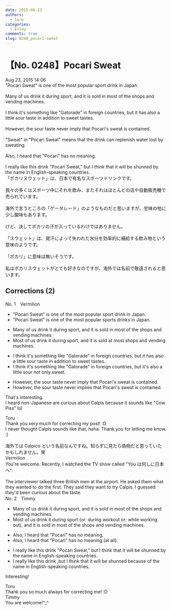 ```yaml
---
date: 2015-08-23
authors:
  - toru
categories:
  - Essay
comments: true
slug: 0248_pocari-sweat
---
```


# 【No. 0248】Pocari Sweat
<div class="date">Aug 23, 2015 14:06</div>
<div id="post"><div id="body_show_ori">
"Pocari Sweat" is one of the most popular sport drink in Japan.<br/><br/>Many of us drink it during sport, and it is sold in most of the shops and vending machines.<br/><br/>I think it's something like "Gatorade" in foreign countries, but it has also a little sour taste in addition to sweet tastes.<br/><br/>However, the sour taste never imply that Pocari's sweat is contained.<br/><br/>"Sweat" in "Pocari Sweat" means that the drink can replenish water lost by sweating.<br/><br/>Also, I heard that "Pocari" has no meaning.<br/><br/>I really like this drink "Pocari Sweat," but I think that it will be shunned by the name in English-speaking countries.
</div></div>

<!-- more -->

<div id="post_ja"><div id="body_show_mo">
「ポカリスウェット」は、日本で有名なスポーツドリンクです。<br/><br/>我々の多くはスポーツ中にそれを飲み、またそれはほとんどの店や自動販売機で売られています。<br/><br/>海外で言うところの「ゲータレード」のようなものだと思いますが、甘味の他に少し酸味もあります。<br/><br/>けど、決してポカリの汗が入っているわけではありません。<br/><br/>「スウェット」は、発汗によって失われた水分を効率的に補給する飲み物という意味のようです。<br/><br/>「ポカリ」に意味は無いそうです。<br/><br/>私はポカリスウェットがとても好きなのですが、海外では名前で敬遠されると思います。
</div></div>

## Corrections (2)
<div id="block"><div class="first_name"> No. 1　<span class="just_name">Vermilion</span></div><div id="block2">
<ul class="correction_field">
<li class="incorrect">"Pocari Sweat" is one of the most popular sport drink in Japan.</li>
<li class="corrected correct">
"Pocari Sweat" is one of the most popular sports drink<span class="f_blue">s</span> in Japan.
</li>
</ul>
<ul class="correction_field">
<li class="incorrect">Many of us drink it during sport, and it is sold in most of the shops and vending machines.</li>
<li class="corrected correct">
<span class="f_blue">Most </span>of us drink it during sport, and it is sold at most shops and vending machines.
</li>
</ul>
<ul class="correction_field">
<li class="incorrect">I think it's something like "Gatorade" in foreign countries, but it has also a little sour taste in addition to sweet tastes.</li>
<li class="corrected correct">
I think it's something like "Gatorade" in foreign countries, but it's also a little sour not only sweet. 
</li>
</ul>
<ul class="correction_field">
<li class="incorrect">However, the sour taste never imply that Pocari's sweat is contained.</li>
<li class="corrected correct">
However, the sour taste never imp<span class="f_blue">lies</span> that Pocari's sweat is contained.
</li>
</ul>
<p class="comment_small">
 That's interesting.
 <br/>
 I heard non-Japanese are curious about Calpis because it sounds like "Cow Piss" lol
</p>

</div><div class="name"><span class="just_name">Toru</span><br>
Thank you very much for correcting my post! :D<br/>I never thought Calpis sounds like that, haha. Thank you for letting me know. :)<br/><br/>海外では Calpico という名前なんですね。知らずに見たら偽物だと思っていたかもしれません。笑
</div>
<div class="name"><span class="just_name">Vermilion</span><br>
You're welcome. Recently, I watched the TV show called "You は何しに日本へ".<br/><br/>The interviewer talked three British men at the airport. He asked them what they wanted to do the first. They said they want to try Calpis. I guessed they'd been curious about the taste. 
</div>
</div>
<div id="block"><div class="first_name"> No. 2　<span class="just_name">Timmy</span></div><div id="block2">
<ul class="correction_field">
<li class="incorrect">Many of us drink it during sport, and it is sold in most of the shops and vending machines.</li>
<li class="corrected correct">
Most of us drink it during sport (or: <span class="f_blue">during workout</span> or: <span class="f_blue">while working out</span>), and it is sold in most of the shops and vending machines.
</li>
</ul>
<ul class="correction_field">
<li class="incorrect">Also, I heard that "Pocari" has no meaning.</li>
<li class="corrected correct">
Also, I heard that "Pocari" has no meaning (<span class="f_blue">at all</span>).
</li>
</ul>
<ul class="correction_field">
<li class="incorrect">I really like this drink "Pocari Sweat," but I think that it will be shunned by the name in English-speaking countries.</li>
<li class="corrected correct">
I really like this drink ,but I think that it will be shunned <span class="f_blue">because of</span> the name in English-speaking countries.
</li>
</ul>
<p class="comment_small">
 Interesting!
</p>

</div><div class="name"><span class="just_name">Toru</span><br>
Thank you so much always for correcting me! :D
</div>
<div class="name"><span class="just_name">Timmy</span><br>
You are welcome!^_^
</div>
</div>

